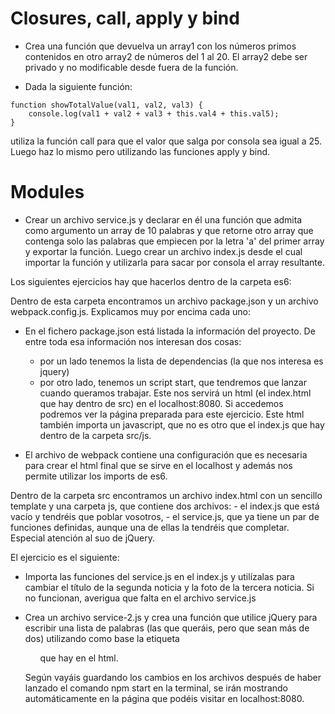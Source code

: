 # Closures, call, apply y bind

- Crea una función que devuelva un array1 con los números primos contenidos en otro array2 de números del 1 al 20. El array2 debe ser privado y no modificable desde fuera de la función.

- Dada la siguiente función:

```
function showTotalValue(val1, val2, val3) {
    console.log(val1 + val2 + val3 + this.val4 + this.val5);
}
```

utiliza la función call para que el valor que salga por consola sea igual a 25. Luego haz lo mismo pero utilizando las funciones apply y bind.

# Modules

- Crear un archivo service.js y declarar en él una función que admita como argumento un array de 10 palabras y que retorne otro array que contenga solo las palabras que empiecen por la letra 'a' del primer array y exportar la función. Luego crear un archivo index.js desde el cual importar la función y utilizarla para sacar por consola el array resultante.

Los siguientes ejercicios hay que hacerlos dentro de la carpeta es6:

Dentro de esta carpeta encontramos un archivo package.json y un archivo webpack.config.js. Explicamos muy por encima cada uno:

- En el fichero package.json está listada la información del proyecto. De entre toda esa información nos interesan dos cosas:

  - por un lado tenemos la lista de dependencias (la que nos interesa es jquery)
  - por otro lado, tenemos un script start, que tendremos que lanzar cuando queramos trabajar. Este nos servirá un html (el index.html que hay dentro de src) en el localhost:8080. Si accedemos podremos ver la página preparada para este ejercicio. Este html también importa un javascript, que no es otro que el index.js que hay dentro de la carpeta src/js.

- El archivo de webpack contiene una configuración que es necesaria para crear el html final que se sirve en el localhost y además nos permite utilizar los imports de es6.

Dentro de la carpeta src encontramos un archivo index.html con un sencillo template y una carpeta js, que contiene dos archivos: - el index.js que está vacío y tendréis que poblar vosotros, - el service.js, que ya tiene un par de funciones definidas, aunque una de ellas la tendréis que completar. Especial atención al suo de jQuery.

El ejercicio es el siguiente:

- Importa las funciones del service.js en el index.js y utilízalas para cambiar el título de la segunda noticia y la foto de la tercera noticia. Si no funcionan, averigua que falta en el archivo service.js

- Crea un archivo service-2.js y crea una función que utilice jQuery para escribir una lista de palabras (las que queráis, pero que sean más de dos) utilizando como base la etiqueta <ul> que hay en el html.

Según vayáis guardando los cambios en los archivos después de haber lanzado el comando npm start en la terminal, se irán mostrando automáticamente en la página que podéis visitar en localhost:8080.

